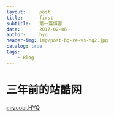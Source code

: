 ```yaml
---
layout:     post
title:      first
subtitle:   第一篇博客
date:       2017-02-06
author:     hyq
header-img: img/post-bg-re-vs-ng2.jpg
catalog: true
tags:
    - Blog
---
```


# 三年前的站酷网

<a href="http://hanyuqian.zcool.com.cn/">👉zcool.HYQ</a>

